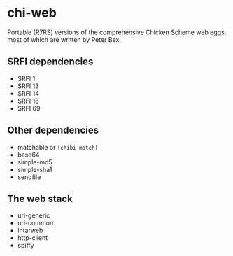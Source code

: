 # chi-web

Portable (R7RS) versions of the comprehensive Chicken Scheme web eggs,
most of which are written by Peter Bex.

## SRFI dependencies

* SRFI 1
* SRFI 13
* SRFI 14
* SRFI 18
* SRFI 69

## Other dependencies

* matchable or `(chibi match)`
* base64
* simple-md5
* simple-sha1
* sendfile

## The web stack

* uri-generic
* uri-common
* intarweb
* http-client
* spiffy
